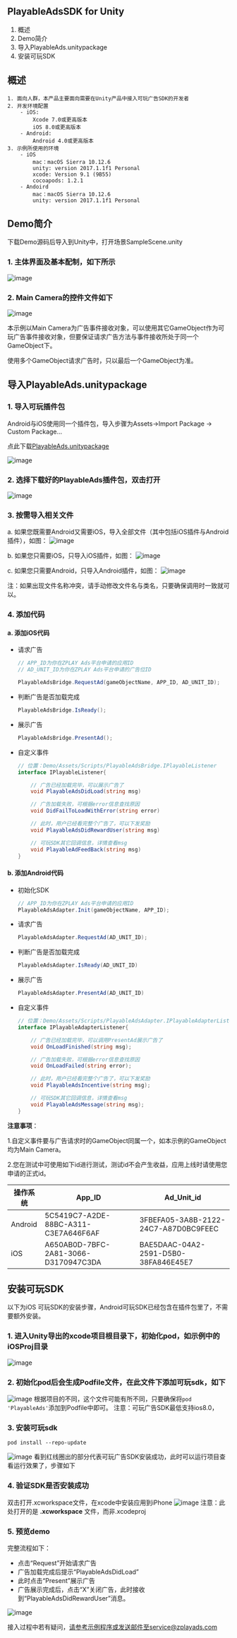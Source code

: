 
## PlayableAdsSDK for Unity
  1. 概述
  2. Demo简介
  3. 导入PlayableAds.unitypackage
  4. 安装可玩SDK

## 概述
    1. 面向人群，本产品主要面向需要在Unity产品中接入可玩广告SDK的开发者
    2. 开发环境配置
        - iOS:
            Xcode 7.0或更高版本
            iOS 8.0或更高版本
        - Android:
            Android 4.0或更高版本
    3. 示例所使用的环境
        - iOS
            mac：macOS Sierra 10.12.6
            unity: version 2017.1.1f1 Personal
            xcode: Version 9.1 (9B55)
            cocoapods: 1.2.1
        - Andoird
            mac：macOS Sierra 10.12.6
            unity: version 2017.1.1f1 Personal

## Demo简介
下载Demo源码后导入到Unity中，打开场景SampleScene.unity

### 1. 主体界面及基本配制，如下所示
![image](/images/image01.png)
### 2. Main Camera的控件文件如下
![image](/images/image02.png)

本示例以Main Camera为广告事件接收对象，可以使用其它GameObject作为可玩广告事件接收对象，但要保证请求广告方法与事件接收所处于同一个GameObject下。

使用多个GameObject请求广告时，只以最后一个GameObject为准。

## 导入PlayableAds.unitypackage

### 1. 导入可玩插件包
Android与iOS使用同一个插件包，导入步骤为Assets->Import Package -> Custom Package...

点此下载[PlayableAds.unitypackage](/PlayableAds.unitypackage)

![image](/images/image03.png)

### 2. 选择下载好的PlayableAds插件包，双击打开
![image](/images/image04.png)

### 3. 按需导入相关文件
a. 如果您既需要Android又需要iOS，导入全部文件（其中包括iOS插件与Android插件），如图：
![image](/images/image05.png)

b. 如果您只需要iOS，只导入iOS插件，如图：
![image](/images/image20.png)

c. 如果您只需要Android，只导入Android插件，如图：
![image](/images/image21.png)

注：如果出现文件名称冲突，请手动修改文件名与类名，只要确保调用时一致就可以。

### 4. 添加代码
#### a. 添加iOS代码
 - 请求广告
    ``` c#
    // APP_ID为你在ZPLAY Ads平台申请的应用ID
    // AD_UNIT_ID为你在ZPLAY Ads平台申请的广告位ID

    PlayableAdsBridge.RequestAd(gameObjectName, APP_ID, AD_UNIT_ID);
    ```
 - 判断广告是否加载完成
    ``` c#
    PlayableAdsBridge.IsReady();
    ```
 - 展示广告
    ``` c#
    PlayableAdsBridge.PresentAd();
    ```
 - 自定义事件
    ```c#
    // 位置：Demo/Assets/Scripts/PlayableAdsBridge.IPlayableListener
    interface IPlayableListener{

        // 广告已经加载完毕，可以展示广告了
        void PlayableAdsDidLoad(string msg)

        // 广告加载失败，可根据error信息查找原因
        void DidFailToLoadWithError(string error)

        // 此时，用户已经看完整个广告了，可以下发奖励
        void PlayableAdsDidRewardUser(string msg)

        // 可玩SDK其它回调信息，详情查看msg
        void PlayableAdFeedBack(string msg)
    }
    ```

#### b. 添加Android代码
 - 初始化SDK
    ``` c#
    // APP_ID为你在ZPLAY Ads平台申请的应用ID
    PlayableAdsAdapter.Init(gameObjectName, APP_ID);
    ```
 - 请求广告
    ``` c#
    PlayableAdsAdapter.RequestAd(AD_UNIT_ID);
    ```
 - 判断广告是否加载完成
    ``` c#
    PlayableAdsAdapter.IsReady(AD_UNIT_ID)
    ```
 - 展示广告
    ``` c#
    PlayableAdsAdapter.PresentAd(AD_UNIT_ID)
    ```
 - 自定义事件
    ``` c#
    // 位置：Demo/Assets/Scripts/PlayableAdsAdapter.IPlayableAdapterListener
    interface IPlayableAdapterListener{

        // 广告已经加载完毕，可以调用PresentAd展示广告了
        void OnLoadFinished(string msg);

        // 广告加载失败，可根据error信息查找原因
        void OnLoadFailed(string error);

        // 此时，用户已经看完整个广告了，可以下发奖励
        void PlayableAdsIncentive(string msg);

        // 可玩SDK其它回调信息，详情查看msg
        void PlayableAdsMessage(string msg);
    }
    ```
**注意事项**：

1.自定义事件要与广告请求时的GameObject同属一个，如本示例的GameObject均为Main Camera。

2.您在测试中可使用如下id进行测试，测试id不会产生收益，应用上线时请使用您申请的正式id。

|操作系统|  App_ID  |  Ad_Unit_id|
|--------|----------|------------|
|Android |5C5419C7-A2DE-88BC-A311-C3E7A646F6AF|3FBEFA05-3A8B-2122-24C7-A87D0BC9FEEC|
|iOS|A650AB0D-7BFC-2A81-3066-D3170947C3DA|BAE5DAAC-04A2-2591-D5B0-38FA846E45E7|

## 安装可玩SDK
以下为iOS 可玩SDK的安装步骤，Android可玩SDK已经包含在插件包里了，不需要额外安装。
### 1. 进入Unity导出的xcode项目根目录下，初始化pod，如示例中的iOSProj目录
![image](/images/image14.png)
### 2. 初始化pod后会生成Podfile文件，在此文件下添加可玩sdk，如下
![image](/images/image15.png)
根据项目的不同，这个文件可能有所不同，只要确保将```pod 'PlayableAds'```添加到Podfile中即可。
注意：可玩广告SDK最低支持ios8.0，

### 3. 安装可玩sdk
```
pod install --repo-update
```
![image](/images/image16.png)
看到红线圈出的部分代表可玩广告SDK安装成功，此时可以运行项目查看运行效果了，步骤如下
### 4. 验证SDK是否安装成功
双击打开.xcworkspace文件，在xcode中安装应用到iPhone
![image](/images/image17.png)
注意：此处打开的是 **.xcworkspace** 文件，而非.xcodeproj
### 5. 预览demo
完整流程如下：
* 点击“Request”开始请求广告
* 广告加载完成后提示“PlayableAdsDidLoad”
* 此时点击“Present”展示广告
* 广告展示完成后，点击“X”关闭广告，此时接收到“PlayableAdsDidRewardUser”消息。

![image](/images/image18.jpg)

接入过程中若有疑问，请参考示例程序或发送邮件至service@zplayads.com

